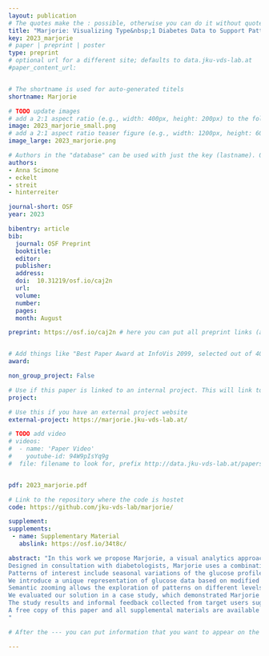 ```yaml
---
layout: publication
# The quotes make the : possible, otherwise you can do it without quotes
title: "Marjorie: Visualizing Type&nbsp;1 Diabetes Data to Support Pattern Exploration"
key: 2023_marjorie
# paper | preprint | poster
type: preprint
# optional url for a different site; defaults to data.jku-vds-lab.at
#paper_content_url: 


# The shortname is used for auto-generated titels
shortname: Marjorie

# TODO update images
# add a 2:1 aspect ratio (e.g., width: 400px, height: 200px) to the folder /assets/images/papers/
image: 2023_marjorie_small.png
# add a 2:1 aspect ratio teaser figure (e.g., width: 1200px, height: 600px) to the folder /assets/images/papers/
image_large: 2023_marjorie.png

# Authors in the "database" can be used with just the key (lastname). Others can be written properly.
authors:
- Anna Scimone
- eckelt
- streit
- hinterreiter

journal-short: OSF
year: 2023

bibentry: article
bib:
  journal: OSF Preprint
  booktitle: 
  editor: 
  publisher: 
  address: 
  doi:  10.31219/osf.io/caj2n
  url:
  volume: 
  number: 
  pages: 
  month: August

preprint: https://osf.io/caj2n # here you can put all preprint links (arxiv.org, osf.io,...)


# Add things like "Best Paper Award at InfoVis 2099, selected out of 4000 submissions"
award:

non_group_project: False

# Use if this paper is linked to an internal project. This will link to the project site
project: 

# Use this if you have an external project website
external-project: https://marjorie.jku-vds-lab.at/

# TODO add video
# videos:
#  - name: 'Paper Video'
#    youtube-id: 94W9pIsYq9g
#  file: filename to look for, prefix http://data.jku-vds-lab.at/papers/


pdf: 2023_marjorie.pdf

# Link to the repository where the code is hostet
code: https://github.com/jku-vds-lab/marjorie/

supplement:
supplements:
 - name: Supplementary Material
   abslink: https://osf.io/34t8c/

abstract: "In this work we propose Marjorie, a visual analytics approach to address the challenge of analyzing patients' diabetes data during brief regular appointments with their diabetologists.
Designed in consultation with diabetologists, Marjorie uses a combination of visual and algorithmic methods to support the exploration of patterns in the data.
Patterns of interest include seasonal variations of the glucose profiles, and non-periodic patterns such as fluctuations around mealtimes or periods of hypoglycemia (i.e., glucose levels below the normal range).
We introduce a unique representation of glucose data based on modified horizon graphs and hierarchical clustering of adjacent carbohydrate or insulin entries.
Semantic zooming allows the exploration of patterns on different levels of temporal detail.
We evaluated our solution in a case study, which demonstrated Marjorie's potential to provide valuable insights into therapy parameters and unfavorable eating habits, among others.
The study results and informal feedback collected from target users suggest that Marjorie effectively supports patients and diabetologists in the joint exploration of patterns in diabetes data, potentially enabling more informed treatment decisions.
A free copy of this paper and all supplemental materials are available at <a href=\"https://osf.io/34t8c/\">https://osf.io/34t8c</a>.
"

# After the --- you can put information that you want to appear on the website using markdown formatting or HTML. A good example are acknowledgements, extra references, an erratum, etc.

---
```



